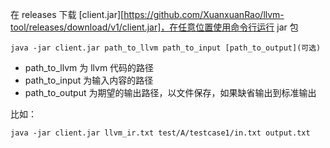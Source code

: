 在 releases 下载 [client.jar][https://github.com/XuanxuanRao/llvm-tool/releases/download/v1/client.jar]，在任意位置使用命令行运行 jar 包

```shell
java -jar client.jar path_to_llvm path_to_input [path_to_output](可选)
```

- path_to_llvm 为 llvm 代码的路径
- path_to_input 为输入内容的路径
- path_to_output 为期望的输出路径，以文件保存，如果缺省输出到标准输出

比如：

```shell
java -jar client.jar llvm_ir.txt test/A/testcase1/in.txt output.txt
```


